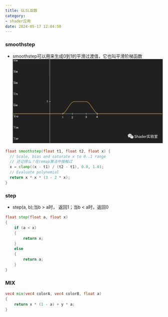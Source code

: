 ```yaml
---
title: GLSL函数
category:
- shader应用
date: 2024-05-17 12:04:50
---
```


### smoothstep
- smoothstep可以用来生成0到1的平滑过渡值，它也叫平滑阶梯函数
![alt text](res/image-5.png)

```glsl
float smoothstep(float t1, float t2, float x) {
  // Scale, bias and saturate x to 0..1 range
  // 还记得么？在remap算法中接触过
  x = clamp((x - t1) / (t2 - t1), 0.0, 1.0); 
  // Evaluate polynomial
  return x * x * (3 - 2 * x);
}
```

### step
- step(a, b);当b > a时， 返回1；当b < a时，返回0
```glsl
float step(float a, float x)
{
    if (a < x)
    {
        return x;
    }
    else
    {
        return a;
    }
}
```

### MIX
```glsl
vec4 mix(vec4 colorA, vec4 colorB, float a)
{
    return x * (1 - a) + y * a;
}
```
